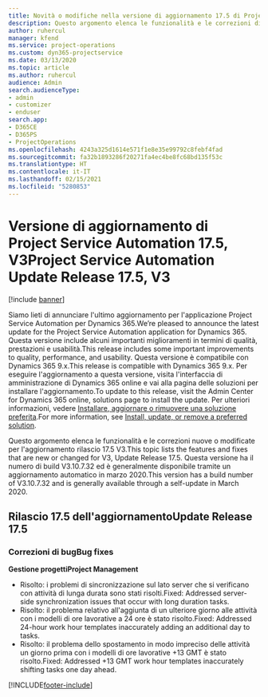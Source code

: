 ```yaml
---
title: Novità o modifiche nella versione di aggiornamento 17.5 di Project Service Automation, aggiornamento rapido V3
description: Questo argomento elenca le funzionalità e le correzioni disponibili nella versione di aggiornamento 17.5 di Project Service Automation V3.
author: ruhercul
manager: kfend
ms.service: project-operations
ms.custom: dyn365-projectservice
ms.date: 03/13/2020
ms.topic: article
ms.author: ruhercul
audience: Admin
search.audienceType:
- admin
- customizer
- enduser
search.app:
- D365CE
- D365PS
- ProjectOperations
ms.openlocfilehash: 4243a325d1614e571f1e8e35e99792c8febf4fad
ms.sourcegitcommit: fa32b1893286f20271fa4ec4be8fc68bd135f53c
ms.translationtype: HT
ms.contentlocale: it-IT
ms.lasthandoff: 02/15/2021
ms.locfileid: "5280853"
---
```

# <a name="project-service-automation-update-release-175-v3"></a><span data-ttu-id="a47ba-103">Versione di aggiornamento di Project Service Automation 17.5, V3</span><span class="sxs-lookup"><span data-stu-id="a47ba-103">Project Service Automation Update Release 17.5, V3</span></span>

[!include [banner](../includes/psa-now-project-operations.md)]

<span data-ttu-id="a47ba-104">Siamo lieti di annunciare l'ultimo aggiornamento per l'applicazione Project Service Automation per Dynamics 365.</span><span class="sxs-lookup"><span data-stu-id="a47ba-104">We’re pleased to announce the latest update for the Project Service Automation application for Dynamics 365.</span></span> <span data-ttu-id="a47ba-105">Questa versione include alcuni importanti miglioramenti in termini di qualità, prestazioni e usabilità.</span><span class="sxs-lookup"><span data-stu-id="a47ba-105">This release includes some important improvements to quality, performance, and usability.</span></span>  <span data-ttu-id="a47ba-106">Questa versione è compatibile con Dynamics 365 9.x.</span><span class="sxs-lookup"><span data-stu-id="a47ba-106">This release is compatible with Dynamics 365 9.x.</span></span> <span data-ttu-id="a47ba-107">Per eseguire l'aggiornamento a questa versione, visita l'interfaccia di amministrazione di Dynamics 365 online e vai alla pagina delle soluzioni per installare l'aggiornamento.</span><span class="sxs-lookup"><span data-stu-id="a47ba-107">To update to this release, visit the Admin Center for Dynamics 365 online, solutions page to install the update.</span></span> <span data-ttu-id="a47ba-108">Per ulteriori informazioni, vedere [Installare, aggiornare o rimuovere una soluzione preferita](https://docs.microsoft.com/power-platform/admin/install-remove-preferred-solution).</span><span class="sxs-lookup"><span data-stu-id="a47ba-108">For more information, see [Install, update, or remove a preferred solution](https://docs.microsoft.com/power-platform/admin/install-remove-preferred-solution).</span></span>

<span data-ttu-id="a47ba-109">Questo argomento elenca le funzionalità e le correzioni nuove o modificate per l'aggiornamento rilascio 17.5 V3.</span><span class="sxs-lookup"><span data-stu-id="a47ba-109">This topic lists the features and fixes that are new or changed for V3, Update Release 17.5.</span></span> <span data-ttu-id="a47ba-110">Questa versione ha il numero di build V3.10.7.32 ed è generalmente disponibile tramite un aggiornamento automatico in marzo 2020.</span><span class="sxs-lookup"><span data-stu-id="a47ba-110">This version has a build number of V3.10.7.32 and is generally available through a self-update in March 2020.</span></span>


## <a name="update-release-175"></a><span data-ttu-id="a47ba-111">Rilascio 17.5 dell'aggiornamento</span><span class="sxs-lookup"><span data-stu-id="a47ba-111">Update Release 17.5</span></span>

### <a name="bug-fixes"></a><span data-ttu-id="a47ba-112">Correzioni di bug</span><span class="sxs-lookup"><span data-stu-id="a47ba-112">Bug fixes</span></span>


<span data-ttu-id="a47ba-113">**Gestione progetti**</span><span class="sxs-lookup"><span data-stu-id="a47ba-113">**Project Management**</span></span>

- <span data-ttu-id="a47ba-114">Risolto: i problemi di sincronizzazione sul lato server che si verificano con attività di lunga durata sono stati risolti.</span><span class="sxs-lookup"><span data-stu-id="a47ba-114">Fixed: Addressed server-side synchronization issues that occur with long duration tasks.</span></span>
- <span data-ttu-id="a47ba-115">Risolto: il problema relativo all'aggiunta di un ulteriore giorno alle attività con i modelli di ore lavorative a 24 ore è stato risolto.</span><span class="sxs-lookup"><span data-stu-id="a47ba-115">Fixed: Addressed 24-hour work hour templates inaccurately adding an additional day to tasks.</span></span>
- <span data-ttu-id="a47ba-116">Risolto: il problema dello spostamento in modo impreciso delle attività un giorno prima con i modelli di ore lavorative +13 GMT è stato risolto.</span><span class="sxs-lookup"><span data-stu-id="a47ba-116">Fixed: Addressed +13 GMT work hour templates inaccurately shifting tasks one day ahead.</span></span>



[!INCLUDE[footer-include](../includes/footer-banner.md)]